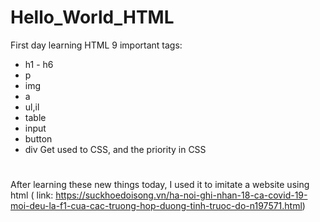 # Hello_World_HTML
First day learning HTML
9 important tags:
 - h1 - h6
 - p
 - img
 - a
 - ul,il
 - table
 - input
 - button
 - div
 Get used to CSS, and the priority in CSS
 #
After learning these new things today, I used it to imitate a website using html ( link: https://suckhoedoisong.vn/ha-noi-ghi-nhan-18-ca-covid-19-moi-deu-la-f1-cua-cac-truong-hop-duong-tinh-truoc-do-n197571.html)
